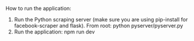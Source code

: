 How to run the application:

1. Run the Python scraping server (make sure you are using pip-install for facebook-scraper and flask). From root: python pyserver/pyserver.py
2. Run the application: npm run dev
